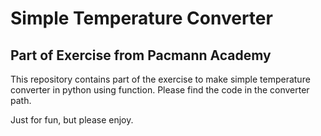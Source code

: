 # Simple Temperature Converter

## Part of Exercise from Pacmann Academy

This repository contains part of the exercise to make simple temperature converter in python using function.
Please find the code in the converter path.

Just for fun, but please enjoy.
